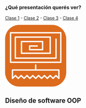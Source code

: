 ### ¿Qué presentación querés ver?

[Clase 1](clase1) - [Clase 2](clase2) - [Clase 3](clase3) - [Clase 4](clase4)

![Logo](img/logo.png)

## Diseño de software OOP
